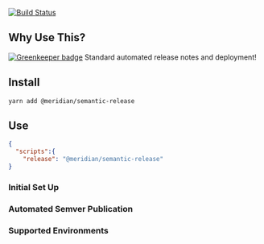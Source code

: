 [![Build Status](https://travis-ci.org/joefraley/meridian-git-commits.svg?branch=master)](https://travis-ci.org/joefraley/meridian-git-commits)

## Why Use This?

[![Greenkeeper badge](https://badges.greenkeeper.io/joefraley/meridian-git-commits.svg)](https://greenkeeper.io/)
Standard automated release notes and deployment!

## Install
`yarn add @meridian/semantic-release`

## Use

```json
{
  "scripts":{
    "release": "@meridian/semantic-release"
}
```

### Initial Set Up

### Automated Semver Publication

### Supported Environments